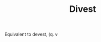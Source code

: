 ---
title: Divest
letter: D
permalink: "/definitions/bld-divest.html"
body: Equivalent to devest, (q. v
published_at: '2018-07-07'
source: Black's Law Dictionary 2nd Ed (1910)
layout: post
---